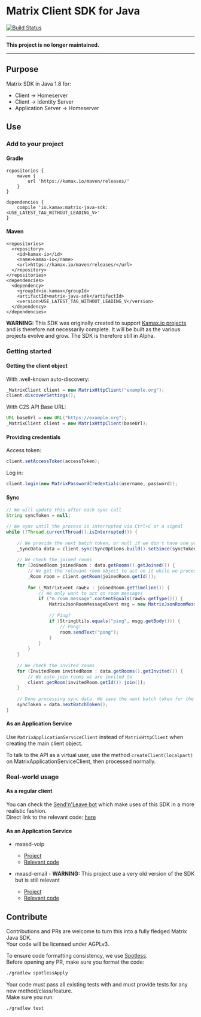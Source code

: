 # Matrix Client SDK for Java
[![Build Status](https://travis-ci.org/kamax-matrix/matrix-java-sdk.svg?branch=master)](https://travis-ci.org/kamax-matrix/matrix-java-sdk)

---

**This project is no longer maintained.**

---

## Purpose

Matrix SDK in Java 1.8 for:
- Client -> Homeserver
- Client -> Identity Server
- Application Server -> Homeserver

## Use
### Add to your project
#### Gradle
```
repositories {
    maven {
        url 'https://kamax.io/maven/releases/'
    }
}

dependencies {
    compile 'io.kamax:matrix-java-sdk:<USE_LATEST_TAG_WITHOUT_LEADING_V>'
}
```

#### Maven
```
<repositories>
  <repository>
    <id>kamax-io</id>
    <name>kamax-io</name>
    <url>https://kamax.io/maven/releases/</url>
  </repository>
</repositories>
<dependencies>
  <dependency>
    <groupId>io.kamax</groupId>
    <artifactId>matrix-java-sdk</artifactId>
    <version>USE_LATEST_TAG_WITHOUT_LEADING_V</version>
  </dependency>
</dependencies>
```
**WARNING:** This SDK was originally created to support [Kamax.io projects](https://github.com/kamax-matrix) and is
therefore not necessarily complete. It will be built as the various projects evolve and grow. The SDK is therefore still
in Alpha.

### Getting started
#### Getting the client object
With .well-known auto-discovery:
```java
_MatrixClient client = new MatrixHttpClient("example.org");
client.discoverSettings();
```

With C2S API Base URL:
```java
URL baseUrl = new URL("https://example.org");
_MatrixClient client = new MatrixHttpClient(baseUrl);
```

#### Providing credentials
Access token:
```java
client.setAccessToken(accessToken);
```

Log in:
```java
client.login(new MatrixPasswordCredentials(username, password));
```

#### Sync
```java
// We will update this after each sync call
String syncToken = null;

// We sync until the process is interrupted via Ctrl+C or a signal
while (!Thread.currentThread().isInterrupted()) {
    
    // We provide the next batch token, or null if we don't have one yet
    _SyncData data = client.sync(SyncOptions.build().setSince(syncToken).get());
    
    // We check the joined rooms
    for (JoinedRoom joinedRoom : data.getRooms().getJoined()) {
        // We get the relevant room object to act on it while we process
        _Room room = client.getRoom(joinedRoom.getId());
        
        for (_MatrixEvent rawEv : joinedRoom.getTimeline()) {
            // We only want to act on room messages
            if ("m.room.message".contentEquals(rawEv.getType())) {
                MatrixJsonRoomMessageEvent msg = new MatrixJsonRoomMessageEvent(rawEv.getJson());
                
                // Ping?
                if (StringUtils.equals("ping", msgg.getBody())) {
                    // Pong!
                    room.sendText("pong");
                }
            }
        }
    }
    
    // We check the invited rooms
    for (InvitedRoom invitedRoom : data.getRooms().getInvited()) {
        // We auto-join rooms we are invited to
        client.getRoom(invitedRoom.getId()).join());
    }
    
    // Done processing sync data. We save the next batch token for the next loop execution
    syncToken = data.nextBatchToken();
}
```


#### As an Application Service
Use `MatrixApplicationServiceClient` instead of `MatrixHttpClient` when creating the main client object.

To talk to the API as a virtual user, use the method `createClient(localpart)` on MatrixApplicationServiceClient, then
processed normally.

### Real-world usage
#### As a regular client
You can check the [Send'n'Leave bot](https://github.com/kamax-matrix/matrix-send-n-leave-bot) which make uses of this SDK in a more realistic fashion.  
Direct link to the relevant code: [here](https://github.com/kamax-matrix/matrix-send-n-leave-bot/blob/master/src/main/java/io/kamax/matrix/bots/send_n_leave/SendNLeaveBot.java#L68)

#### As an Application Service
- mxasd-voip
  - [Project](https://github.com/kamax-matrix/matrix-appservice-voip)
  - [Relevant code](https://github.com/kamax-matrix/matrix-appservice-voip/blob/master/src/main/java/io/kamax/matrix/bridge/voip/matrix/MatrixManager.java)

- mxasd-email - **WARNING:** This project use a very old version of the SDK but is still relevant 
  - [Project](https://github.com/kamax-matrix/matrix-appservice-email)
  - [Relevant code](https://github.com/kamax-matrix/matrix-appservice-email/blob/master/src/main/java/io/kamax/matrix/bridge/email/model/matrix/MatrixApplicationService.java)

## Contribute
Contributions and PRs are welcome to turn this into a fully fledged Matrix Java SDK.  
Your code will be licensed under AGPLv3.

To ensure code formatting consistency, we use [Spotless](https://github.com/diffplug/spotless).  
Before opening any PR, make sure you format the code:
```bash
./gradlew spotlessApply
```

Your code must pass all existing tests with and must provide tests for any new method/class/feature.  
Make sure you run:
```bash
./gradlew test
```
